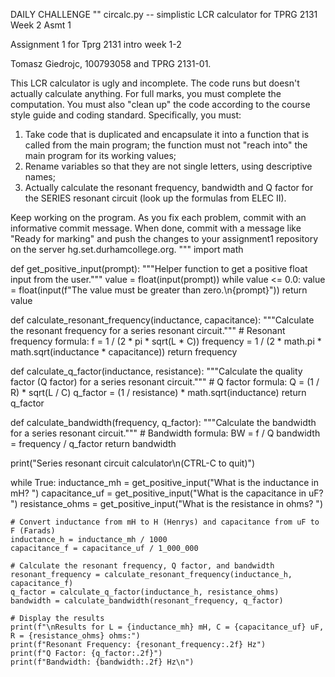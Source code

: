 DAILY CHALLENGE
"" circalc.py -- simplistic LCR calculator for TPRG 2131 Week 2 Asmt 1

Assignment 1 for Tprg 2131 intro week 1-2

Tomasz Giedrojc, 100793058 and TPRG 2131-01.

This LCR calculator is ugly and incomplete. The code runs but doesn't actually
calculate anything. For full marks, you must complete the computation. You must
also "clean up" the code according to the course style guide and coding
standard. Specifically, you must:
  1) Take code that is duplicated and encapsulate it into a function that is
     called from the main program; the function must not "reach into" the
     main program for its working values;
  2) Rename variables so that they are not single letters, using descriptive
     names;
  3) Actually calculate the resonant frequency, bandwidth and Q factor for the
     SERIES resonant circuit (look up the formulas from ELEC II).

Keep working on the program. As you fix each problem, commit with an
informative commit message.
When done, commit with a message like "Ready for marking" and push the changes
to your assignment1 repository on the server hg.set.durhamcollege.org.
"""
import math

def get_positive_input(prompt):
    """Helper function to get a positive float input from the user."""
    value = float(input(prompt))
    while value <= 0.0:
        value = float(input(f"The value must be greater than zero.\n{prompt}"))
    return value

def calculate_resonant_frequency(inductance, capacitance):
    """Calculate the resonant frequency for a series resonant circuit."""
    # Resonant frequency formula: f = 1 / (2 * pi * sqrt(L * C))
    frequency = 1 / (2 * math.pi * math.sqrt(inductance * capacitance))
    return frequency

def calculate_q_factor(inductance, resistance):
    """Calculate the quality factor (Q factor) for a series resonant circuit."""
    # Q factor formula: Q = (1 / R) * sqrt(L / C)
    q_factor = (1 / resistance) * math.sqrt(inductance)
    return q_factor

def calculate_bandwidth(frequency, q_factor):
    """Calculate the bandwidth for a series resonant circuit."""
    # Bandwidth formula: BW = f / Q
    bandwidth = frequency / q_factor
    return bandwidth

print("Series resonant circuit calculator\n(CTRL-C to quit)")

while True:
    inductance_mh = get_positive_input("What is the inductance in mH? ")
    capacitance_uf = get_positive_input("What is the capacitance in uF? ")
    resistance_ohms = get_positive_input("What is the resistance in ohms? ")

    # Convert inductance from mH to H (Henrys) and capacitance from uF to F (Farads)
    inductance_h = inductance_mh / 1000
    capacitance_f = capacitance_uf / 1_000_000

    # Calculate the resonant frequency, Q factor, and bandwidth
    resonant_frequency = calculate_resonant_frequency(inductance_h, capacitance_f)
    q_factor = calculate_q_factor(inductance_h, resistance_ohms)
    bandwidth = calculate_bandwidth(resonant_frequency, q_factor)

    # Display the results
    print(f"\nResults for L = {inductance_mh} mH, C = {capacitance_uf} uF, R = {resistance_ohms} ohms:")
    print(f"Resonant Frequency: {resonant_frequency:.2f} Hz")
    print(f"Q Factor: {q_factor:.2f}")
    print(f"Bandwidth: {bandwidth:.2f} Hz\n")
